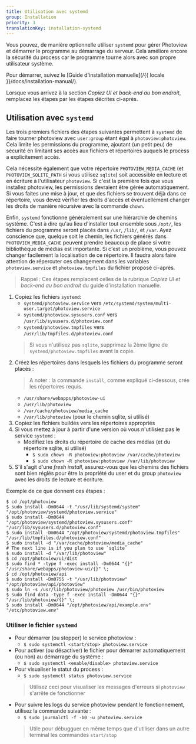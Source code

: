 ```yaml
---
title: Utilisation avec systemd
group: Installation
priority: 3
translationKey: installation-systemd
---
```


Vous pouvez, de manière optionnelle utiliser `systemd` pour gérer Photoview et démarrer le programme au démarrage du serveur.
Cela améliore encore la sécurité du process car le programme tourne alors avec son propre utilisateur système.


Pour démarrer, suivez le [Guide d'installation manuelle](/{{ locale }}/docs/installation-manual/).

Lorsque vous arrivez à la section _Copiez UI et back-end au bon endroit_, remplacez les étapes par les étapes décrites ci-après.

## Utilisation avec `systemd`

Les trois premiers fichiers des étapes suivantes permettent à `systemd` de faire tourner photoview avec `user:group` étant égal à `photoview:photoview`.
Cela limite les permissions du programme, ajoutant (un petit peu) de sécurité en limitant ses accès aux fichiers et répertoires auquels le process a explicitement accès.

Cela nécessite également que votre répertoire `PHOTOVIEW_MEDIA_CACHE` (et `PHOTOVIEW_SQLITE_PATH` si vous utilisez `sqlite`) soit accessible en lecture et en écriture à l'utilisateur `photoview`.
Si c'est la première fois que vous installez photoview, les permissions devraient être gérée automatiquement.
Si vous faites une mise à jour, et que des fichiers se trouvent déjà dans ce répertoire, vous devez vérifier les droits d'accès et éventuellement changer les droits de manière récursive avec la commande `chown`.

Enfin, `systemd` fonctionne généralement sur une hiérarchie de chemins système.
C'est à dire qu'au lieu d'installer tout ensemble sous `/opt/`, les fichiers du programme seront placés dans `/usr`, `/lib/`, et `/var`.
Ayez conscience que, quelque soit le chemin, les fichiers générés dans `PHOTOVIEW_MEDIA_CACHE`  peuvent prendre beaucoup de place si votre bibliothèque de médias est importante.
Si c'est un problème, vous pouvez changer facilement la localisation de ce répertoire.
Il faudra alors faire attention de répercuter ces changement dans les variables `photoview.service` et `photoview.tmpfiles` du fichier proposé ci-après.

> Rappel : Ces étapes remplacent celles de la rubrique _Copiez UI et back-end au bon endroit_ du guide d'installation manuelle.

1. Copiez les fichiers `systemd`:
   - `systemd/photoview.service` vers `/etc/systemd/system/multi-user.target/photoview.service`
   - `systemd/photoview.sysusers.conf` vers `/usr/lib/sysusers.d/photoview.conf`
   - `systemd/photoview.tmpfiles` vers `/usr/lib/tmpfiles.d/photoview.conf`
   > Si vous n'utilisez pas `sqlite`, supprimez la 2ème ligne de `systemd/photoview.tmpfiles` avant la copie.
1. Créez les répertoires dans lesquels les fichiers du programme seront placés :
   > A noter : la commande `install`, comme expliqué ci-dessous, crée les répertoires requis.
   - `/usr/share/webapps/photoview-ui`
   - `/usr/lib/photoview`
   - `/var/cache/photoview/media_cache`
   - `/var/lib/photoview` (pour le chemin sqlite, si utilisé)
1. Copiez les fichiers buildés vers les répertoires appropriés
1. Si vous mettez à jour à partir d'une version où vous n'utilisiez pas le service `systemd` :
   - Modifiez les droits du répertoire de cache des médias (et du répertoire sqlite, si utilisé)
     - `$ sudo chown -R photoview:photoview /var/cache/photoview`
     - `$ sudo chown -R photoview:photoview /var/lib/photoview`
1. S'il s'agit d'une _fresh install_, assurez-vous que les chemins des fichiers sont bien réglés pour être la propriété du user et du group `photoview` avec les droits de lecture et écriture.

Exemple de ce que donnent ces étapes :
```shell
$ cd /opt/photoview
$ sudo install -Dm0644 -t "/usr/lib/systemd/system" "/opt/photoview/systemd/photoview.service"
$ sudo install -Dm0644 "/opt/photoview/systemd/photoview.sysusers.conf" "/usr/lib/sysusers.d/photoview.conf"
$ sudo install -Dm0644 "/opt/photoview/systemd/photoview.tmpfiles" "/usr/lib/tmpfiles.d/photoview.conf"
$ sudo install -d "/var/cache/photoview/media_cache"
# The next line is if you plan to use `sqlite`
$ sudo install -d "/var/lib/photoview"
$ cd /opt/photoview/ui/dist
$ sudo find * -type f -exec install -Dm0644 "{}" "/usr/share/webapps/photoview-ui/{}" \;
$ cd /opt/photoview/api
$ sudo install -Dm0755 -t "/usr/lib/photoview" "/opt/photoview/api/photoview"
$ sudo ln -s /usr/lib/photoview/photoview /usr/bin/photoview
$ sudo find data -type f -exec install -Dm0644 "{}" "/usr/lib/photoview/{}" \;
$ sudo install -Dm0644 "/opt/photoview/api/example.env" "/etc/photoview.env"
```
### Utiliser le fichier `systemd`

- Pour démarrer (ou stopper) le service photoview :
  - `$ sudo systemctl <start/stop> photoview.service`
- Pour activer (ou désactiver) le fichier pour démarrer automatiquement (ou non) au démarrage du système :
  - `$ sudo systemctl <enable/disable> photoview.service`
- Pour visualiser le statut du process :
  - `$ sudo systemctl status photoview.service`
  > Utilisez ceci pour visualiser les messages d'erreurs si `photoview` s'arrête de fonctionner
- Pour suivre les logs du service photoview pendant le fonctionnement, utilisez la commande suivante :
  - `$ sudo journalctl -f -b0 -u photoview.service`
  > Utile pour débugguer en même temps que d'utiliser dans un autre terminal les commandes `start/stop`